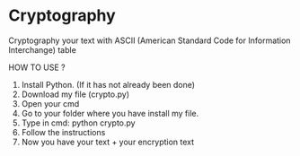 # Cryptography
 Cryptography your text with ASCII (American Standard Code for Information Interchange) table

HOW TO USE ?

1. Install Python. (If it has not already been done)
2. Download my file (crypto.py)
3. Open your cmd
4. Go to your folder where you have install my file.
5. Type in cmd: python crypto.py
6. Follow the instructions
7. Now you have your text + your encryption text
